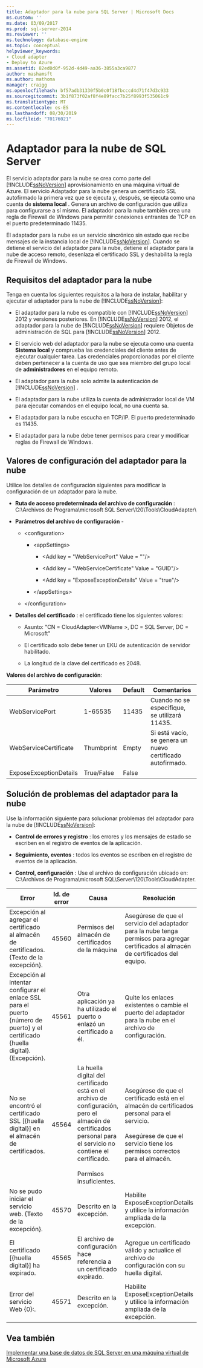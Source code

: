 ```yaml
---
title: Adaptador para la nube para SQL Server | Microsoft Docs
ms.custom: ''
ms.date: 03/09/2017
ms.prod: sql-server-2014
ms.reviewer: ''
ms.technology: database-engine
ms.topic: conceptual
helpviewer_keywords:
- Cloud adapter
- Deploy to Azure
ms.assetid: 82ed0d0f-952d-4d49-aa36-3855a3ca9877
author: mashamsft
ms.author: mathoma
manager: craigg
ms.openlocfilehash: bf57adb31330f5b0c0f18fbcccd4d71f47d3c933
ms.sourcegitcommit: 3b1f873f02af8f4e89facc7b25f8993f535061c9
ms.translationtype: MT
ms.contentlocale: es-ES
ms.lasthandoff: 08/30/2019
ms.locfileid: "70176021"
---
```

# <a name="cloud-adapter-for-sql-server"></a>Adaptador para la nube de SQL Server
  El servicio adaptador para la nube se crea como parte del [!INCLUDE[ssNoVersion](../includes/ssnoversion-md.md)] aprovisionamiento en una máquina virtual de Azure. El servicio Adaptador para la nube genera un certificado SSL autofirmado la primera vez que se ejecuta y, después, se ejecuta como una cuenta de **sistema local** . Genera un archivo de configuración que utiliza para configurarse a sí mismo. El adaptador para la nube también crea una regla de Firewall de Windows para permitir conexiones entrantes de TCP en el puerto predeterminado 11435.  
  
 El adaptador para la nube es un servicio sincrónico sin estado que recibe mensajes de la instancia local de [!INCLUDE[ssNoVersion](../includes/ssnoversion-md.md)]. Cuando se detiene el servicio del adaptador para la nube, detiene el adaptador para la nube de acceso remoto, desenlaza el certificado SSL y deshabilita la regla de Firewall de Windows.  
  
## <a name="cloud-adapter-requirements"></a>Requisitos del adaptador para la nube  
 Tenga en cuenta los siguientes requisitos a la hora de instalar, habilitar y ejecutar el adaptador para la nube de [!INCLUDE[ssNoVersion](../includes/ssnoversion-md.md)]:  
  
-   El adaptador para la nube es compatible con [!INCLUDE[ssNoVersion](../includes/ssnoversion-md.md)] 2012 y versiones posteriores. En [!INCLUDE[ssNoVersion](../includes/ssnoversion-md.md)] 2012, el adaptador para la nube de [!INCLUDE[ssNoVersion](../includes/ssnoversion-md.md)] requiere Objetos de administración de SQL para [!INCLUDE[ssNoVersion](../includes/ssnoversion-md.md)] 2012.  
  
-   El servicio web del adaptador para la nube se ejecuta como una cuenta **Sistema local** y comprueba las credenciales del cliente antes de ejecutar cualquier tarea. Las credenciales proporcionadas por el cliente deben pertenecer a la cuenta de uso que sea miembro del grupo local de **administradores** en el equipo remoto.  
  
-   El adaptador para la nube solo admite la autenticación de [!INCLUDE[ssNoVersion](../includes/ssnoversion-md.md)] .  
  
-   El adaptador para la nube utiliza la cuenta de administrador local de VM para ejecutar comandos en el equipo local, no una cuenta sa.  
  
-   El adaptador para la nube escucha en TCP/IP. El puerto predeterminado es 11435.  
  
-   El adaptador para la nube debe tener permisos para crear y modificar reglas de Firewall de Windows.  
  
## <a name="cloud-adapter-configuration-settings"></a>Valores de configuración del adaptador para la nube  
 Utilice los detalles de configuración siguientes para modificar la configuración de un adaptador para la nube.  
  
-   **Ruta de acceso predeterminada del archivo de configuración** : C:\Archivos de Programa\microsoft SQL Server\120\Tools\CloudAdapter\  
  
-   **Parámetros del archivo de configuración** -  
  
    -   \<configuration>  
  
        -   \<appSettings>  
  
            -   \<Add key = "WebServicePort" Value = ""/>  
  
            -   \<Add key = "WebServiceCertificate" Value = "GUID"/>  
  
            -   \<Add key = "ExposeExceptionDetails" Value = "true"/>  
  
        -   \</appSettings>  
  
    -   \</configuration>  
  
-   **Detalles del certificado** : el certificado tiene los siguientes valores:  
  
    -   Asunto: "CN = CloudAdapter\<VMName >, DC = SQL Server, DC = Microsoft"  
  
    -   El certificado solo debe tener un EKU de autenticación de servidor habilitado.  
  
    -   La longitud de la clave del certificado es 2048.  
  
 **Valores del archivo de configuración**:  
  
|Parámetro|Valores|Default|Comentarios|  
|-------------|------------|-------------|--------------|  
|WebServicePort|1-65535|11435|Cuando no se especifique, se utilizará 11435.|  
|WebServiceCertificate|Thumbprint|Empty|Si está vacío, se genera un nuevo certificado autofirmado.|  
|ExposeExceptionDetails|True/False|False||  
  
## <a name="cloud-adapter-troubleshooting"></a>Solución de problemas del adaptador para la nube  
 Use la información siguiente para solucionar problemas del adaptador para la nube de [!INCLUDE[ssNoVersion](../includes/ssnoversion-md.md)]:  
  
-   **Control de errores y registro** : los errores y los mensajes de estado se escriben en el registro de eventos de la aplicación.  
  
-   **Seguimiento, eventos** : todos los eventos se escriben en el registro de eventos de la aplicación.  
  
-   **Control, configuración** : Use el archivo de configuración ubicado en:  C:\Archivos de Programa\microsoft SQL\\Server\120\Tools\CloudAdapter.  
  
|Error|Id. de error|Causa|Resolución|  
|-----------|--------------|-----------|----------------|  
|Excepción al agregar el certificado al almacén de certificados. {Texto de la excepción}.|45560|Permisos del almacén de certificados de la máquina|Asegúrese de que el servicio del adaptador para la nube tenga permisos para agregar certificados al almacén de certificados del equipo.|  
|Excepción al intentar configurar el enlace SSL para el puerto {número de puerto} y el certificado {huella digital}. {Excepción}.|45561|Otra aplicación ya ha utilizado el puerto o enlazó un certificado a él.|Quite los enlaces existentes o cambie el puerto del adaptador para la nube en el archivo de configuración.|  
|No se encontró el certificado SSL [{huella digital}] en el almacén de certificados.|45564|La huella digital del certificado está en el archivo de configuración, pero el almacén de certificados personal para el servicio no contiene el certificado.<br /><br /> Permisos insuficientes.|Asegúrese de que el certificado está en el almacén de certificados personal para el servicio.<br /><br /> Asegúrese de que el servicio tiene los permisos correctos para el almacén.|  
|No se pudo iniciar el servicio web. {Texto de la excepción}.|45570|Descrito en la excepción.|Habilite ExposeExceptionDetails y utilice la información ampliada de la excepción.|  
|El certificado [{huella digital}] ha expirado.|45565|El archivo de configuración hace referencia a un certificado expirado.|Agregue un certificado válido y actualice el archivo de configuración con su huella digital.|  
|Error del servicio Web {0}:.|45571|Descrito en la excepción.|Habilite ExposeExceptionDetails y utilice la información ampliada de la excepción.|  
  
## <a name="see-also"></a>Vea también  
 [Implementar una base de datos de SQL Server en una máquina virtual de Microsoft Azure](../relational-databases/databases/deploy-a-sql-server-database-to-a-microsoft-azure-virtual-machine.md)  
  
  
